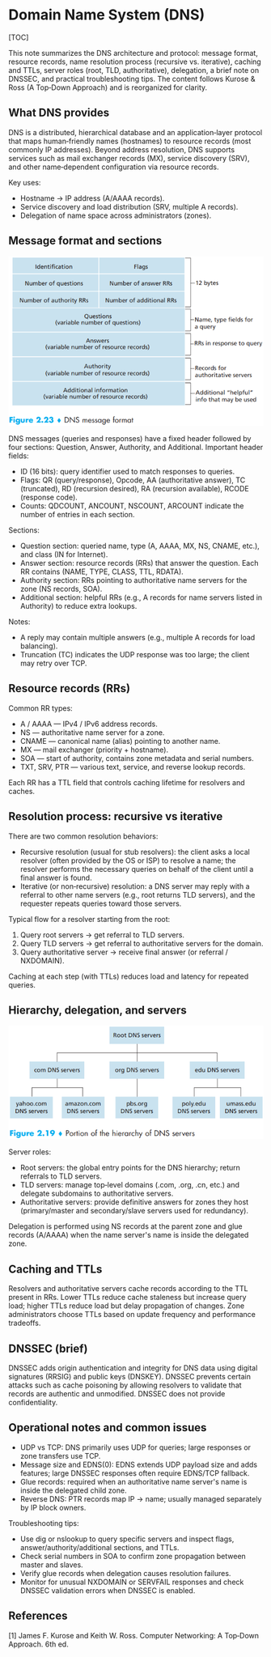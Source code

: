 
# Domain Name System (DNS)

[TOC]

This note summarizes the DNS architecture and protocol: message format, resource records, name resolution process (recursive vs. iterative), caching and TTLs, server roles (root, TLD, authoritative), delegation, a brief note on DNSSEC, and practical troubleshooting tips. The content follows Kurose & Ross (A Top‑Down Approach) and is reorganized for clarity.

## What DNS provides

DNS is a distributed, hierarchical database and an application‑layer protocol that maps human‑friendly names (hostnames) to resource records (most commonly IP addresses). Beyond address resolution, DNS supports services such as mail exchanger records (MX), service discovery (SRV), and other name‑dependent configuration via resource records.

Key uses:

- Hostname → IP address (A/AAAA records).
- Service discovery and load distribution (SRV, multiple A records).
- Delegation of name space across administrators (zones).

## Message format and sections

![dns_msg_fmt](res/dns_msg_fmt.png)

DNS messages (queries and responses) have a fixed header followed by four sections: Question, Answer, Authority, and Additional. Important header fields:

- ID (16 bits): query identifier used to match responses to queries.
- Flags: QR (query/response), Opcode, AA (authoritative answer), TC (truncated), RD (recursion desired), RA (recursion available), RCODE (response code).
- Counts: QDCOUNT, ANCOUNT, NSCOUNT, ARCOUNT indicate the number of entries in each section.

Sections:

- Question section: queried name, type (A, AAAA, MX, NS, CNAME, etc.), and class (IN for Internet).
- Answer section: resource records (RRs) that answer the question. Each RR contains (NAME, TYPE, CLASS, TTL, RDATA).
- Authority section: RRs pointing to authoritative name servers for the zone (NS records, SOA).
- Additional section: helpful RRs (e.g., A records for name servers listed in Authority) to reduce extra lookups.

Notes:

- A reply may contain multiple answers (e.g., multiple A records for load balancing).
- Truncation (TC) indicates the UDP response was too large; the client may retry over TCP.

## Resource records (RRs)

Common RR types:

- A / AAAA — IPv4 / IPv6 address records.
- NS — authoritative name server for a zone.
- CNAME — canonical name (alias) pointing to another name.
- MX — mail exchanger (priority + hostname).
- SOA — start of authority, contains zone metadata and serial numbers.
- TXT, SRV, PTR — various text, service, and reverse lookup records.

Each RR has a TTL field that controls caching lifetime for resolvers and caches.

## Resolution process: recursive vs iterative

There are two common resolution behaviors:

- Recursive resolution (usual for stub resolvers): the client asks a local resolver (often provided by the OS or ISP) to resolve a name; the resolver performs the necessary queries on behalf of the client until a final answer is found.
- Iterative (or non‑recursive) resolution: a DNS server may reply with a referral to other name servers (e.g., root returns TLD servers), and the requester repeats queries toward those servers.

Typical flow for a resolver starting from the root:

1. Query root servers → get referral to TLD servers.
2. Query TLD servers → get referral to authoritative servers for the domain.
3. Query authoritative server → receive final answer (or referral / NXDOMAIN).

Caching at each step (with TTLs) reduces load and latency for repeated queries.

## Hierarchy, delegation, and servers

![dns_serv_hierarchy](res/dns_serv_hierarchy.png)

Server roles:

- Root servers: the global entry points for the DNS hierarchy; return referrals to TLD servers.
- TLD servers: manage top‑level domains (.com, .org, .cn, etc.) and delegate subdomains to authoritative servers.
- Authoritative servers: provide definitive answers for zones they host (primary/master and secondary/slave servers used for redundancy).

Delegation is performed using NS records at the parent zone and glue records (A/AAAA) when the name server's name is inside the delegated zone.

## Caching and TTLs

Resolvers and authoritative servers cache records according to the TTL present in RRs. Lower TTLs reduce cache staleness but increase query load; higher TTLs reduce load but delay propagation of changes. Zone administrators choose TTLs based on update frequency and performance tradeoffs.

## DNSSEC (brief)

DNSSEC adds origin authentication and integrity for DNS data using digital signatures (RRSIG) and public keys (DNSKEY). DNSSEC prevents certain attacks such as cache poisoning by allowing resolvers to validate that records are authentic and unmodified. DNSSEC does not provide confidentiality.

## Operational notes and common issues

- UDP vs TCP: DNS primarily uses UDP for queries; large responses or zone transfers use TCP.
- Message size and EDNS(0): EDNS extends UDP payload size and adds features; large DNSSEC responses often require EDNS/TCP fallback.
- Glue records: required when an authoritative name server's name is inside the delegated child zone.
- Reverse DNS: PTR records map IP → name; usually managed separately by IP block owners.

Troubleshooting tips:

- Use dig or nslookup to query specific servers and inspect flags, answer/authority/additional sections, and TTLs.
- Check serial numbers in SOA to confirm zone propagation between master and slaves.
- Verify glue records when delegation causes resolution failures.
- Monitor for unusual NXDOMAIN or SERVFAIL responses and check DNSSEC validation errors when DNSSEC is enabled.

## References

[1] James F. Kurose and Keith W. Ross. Computer Networking: A Top‑Down Approach. 6th ed.
